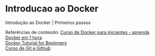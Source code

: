 # Introducao ao Docker
 Introdução ao Docker | Primeiros passos


 Referências de conteúdo:
 [Curso de Docker para iniciantes - aprenda Docker em 1 hora](https://www.youtube.com/watch?v=np_vyd7QlXk) <br>
 [Docker Tutorial for Beginners](https://www.youtube.com/watch?v=pTFZFxd4hOI) <br>
 [Curso de Git e Github](https://www.youtube.com/playlist?list=PLHz_AreHm4dm7ZULPAmadvNhH6vk9oNZA)
